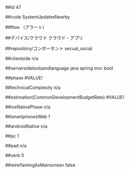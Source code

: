 ##id
47

##code
SystemUpdatesNearby

##flow
（アラート）

##デバイス/クラウド
クラウド・アプリ

##repository/コンポーネント
secual_social

##clientside
n/a

##serversidetoolsandlanguage
java spring mvc boot

##phase
#VALUE!

##technicalComplexity
n/a

##estimation(CommonDevelopmentBudgetRate)
#VALUE!

##iosNativePhase
n/a

##smartphonesWeb
1

##androidNative
n/a

##pc
1

##pad
n/a

##verb
0

##wireflamingAsMainscreen
false

